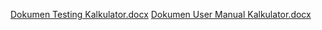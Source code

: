 [Dokumen Testing Kalkulator.docx](https://github.com/NurulQomariyah03/Kalkulator_Serkom/files/14731045/Dokumen.Testing.Kalkulator.docx)
[Dokumen User Manual Kalkulator.docx](https://github.com/NurulQomariyah03/Kalkulator_Serkom/files/14731044/Dokumen.User.Manual.Kalkulator.docx)
